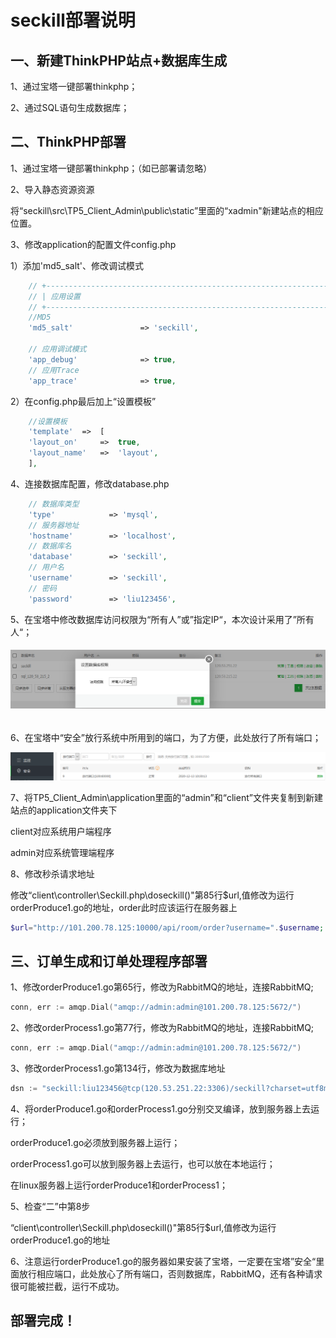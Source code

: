 # seckill部署说明
## 一、新建ThinkPHP站点+数据库生成

1、通过宝塔一键部署thinkphp；

2、通过SQL语句生成数据库；

## 二、ThinkPHP部署

1、通过宝塔一键部署thinkphp；（如已部署请忽略）

2、导入静态资源资源

将“seckill\src\TP5_Client_Admin\public\static”里面的“xadmin"新建站点的相应位置。

3、修改application的配置文件config.php

1）添加'md5_salt'、修改调试模式

```php
    // +----------------------------------------------------------------------
    // | 应用设置
    // +----------------------------------------------------------------------
    //MD5
    'md5_salt'               => 'seckill',

    // 应用调试模式
    'app_debug'              => true,
    // 应用Trace
    'app_trace'              => true,
```



2）在config.php最后加上“设置模板”

```php
    //设置模板
    'template'  =>  [
    'layout_on'     =>  true,
    'layout_name'   =>  'layout',
    ],
```

4、连接数据库配置，修改database.php

```php
    // 数据库类型
    'type'            => 'mysql',
    // 服务器地址
    'hostname'        => 'localhost',
    // 数据库名
    'database'        => 'seckill',
    // 用户名
    'username'        => 'seckill',
    // 密码
    'password'        => 'liu123456',
```

5、在宝塔中修改数据库访问权限为“所有人”或”指定IP“，本次设计采用了”所有人“；

###### ![image-20210103130723176](image/image-20210103130723176.png)

6、在宝塔中“安全”放行系统中所用到的端口，为了方便，此处放行了所有端口；

![image-20210103130911255](image/image-20210103130911255.png)

7、将TP5_Client_Admin\application里面的“admin”和“client”文件夹复制到新建站点的application文件夹下

client对应系统用户端程序

admin对应系统管理端程序

8、修改秒杀请求地址

修改“client\controller\Seckill.php\doseckill()"第85行$url,值修改为运行orderProduce1.go的地址，order此时应该运行在服务器上

```php
$url="http://101.200.78.125:10000/api/room/order?username=".$username;
```

## 三、订单生成和订单处理程序部署

1、修改orderProduce1.go第65行，修改为RabbitMQ的地址，连接RabbitMQ;

```go
conn, err := amqp.Dial("amqp://admin:admin@101.200.78.125:5672/")
```

2、修改orderProcess1.go第77行，修改为RabbitMQ的地址，连接RabbitMQ;

```go
conn, err := amqp.Dial("amqp://admin:admin@101.200.78.125:5672/")
```

3、修改orderProcess1.go第134行，修改为数据库地址

```go
dsn := "seckill:liu123456@tcp(120.53.251.22:3306)/seckill?charset=utf8mb4&parseTime&loc=Local" //数据库名+数据库密码
```

4、将orderProduce1.go和orderProcess1.go分别交叉编译，放到服务器上去运行；

orderProduce1.go必须放到服务器上运行；

orderProcess1.go可以放到服务器上去运行，也可以放在本地运行；

在linux服务器上运行orderProduce1和orderProcess1；



5、检查“二”中第8步

“client\controller\Seckill.php\doseckill()"第85行$url,值修改为运行orderProduce1.go的地址

6、注意运行orderProduce1.go的服务器如果安装了宝塔，一定要在宝塔”安全“里面放行相应端口，此处放心了所有端口，否则数据库，RabbitMQ，还有各种请求很可能被拦截，运行不成功。



## 部署完成！













